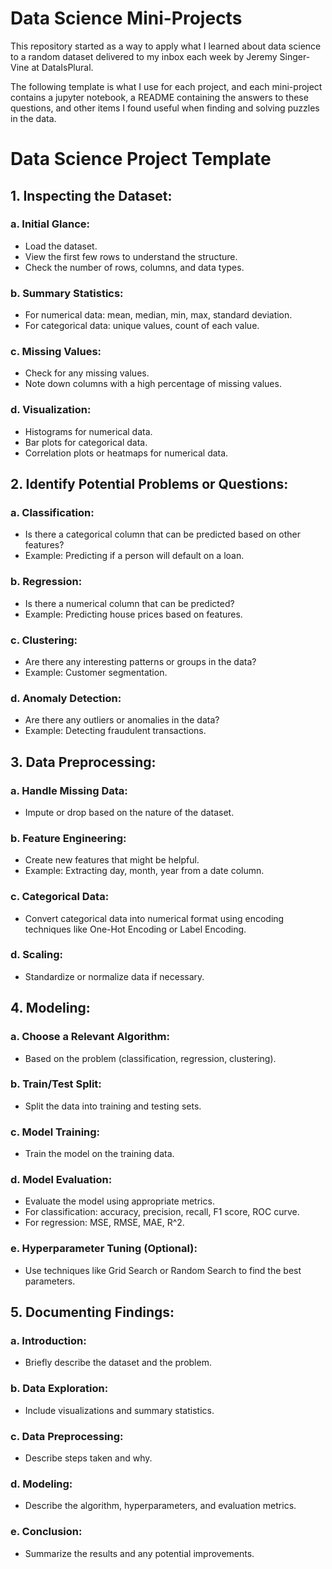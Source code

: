 # Data Science Mini-Projects
This repository started as a way to apply what I learned about data science to a random dataset delivered to my inbox each week by Jeremy Singer-Vine at DataIsPlural.

The following template is what I use for each project, and each mini-project contains a jupyter notebook, a README containing the answers to these questions, and other items I found useful when finding and solving puzzles in the data.

# Data Science Project Template

## 1. **Inspecting the Dataset**:

### a. Initial Glance:
- Load the dataset.
- View the first few rows to understand the structure.
- Check the number of rows, columns, and data types.

### b. Summary Statistics:
- For numerical data: mean, median, min, max, standard deviation.
- For categorical data: unique values, count of each value.

### c. Missing Values:
- Check for any missing values.
- Note down columns with a high percentage of missing values.

### d. Visualization:
- Histograms for numerical data.
- Bar plots for categorical data.
- Correlation plots or heatmaps for numerical data.

## 2. **Identify Potential Problems or Questions**:

### a. Classification:
- Is there a categorical column that can be predicted based on other features?
- Example: Predicting if a person will default on a loan.

### b. Regression:
- Is there a numerical column that can be predicted?
- Example: Predicting house prices based on features.

### c. Clustering:
- Are there any interesting patterns or groups in the data?
- Example: Customer segmentation.

### d. Anomaly Detection:
- Are there any outliers or anomalies in the data?
- Example: Detecting fraudulent transactions.

## 3. **Data Preprocessing**:

### a. Handle Missing Data:
- Impute or drop based on the nature of the dataset.

### b. Feature Engineering:
- Create new features that might be helpful.
- Example: Extracting day, month, year from a date column.

### c. Categorical Data:
- Convert categorical data into numerical format using encoding techniques like One-Hot Encoding or Label Encoding.

### d. Scaling:
- Standardize or normalize data if necessary.

## 4. **Modeling**:

### a. Choose a Relevant Algorithm:
- Based on the problem (classification, regression, clustering).

### b. Train/Test Split:
- Split the data into training and testing sets.

### c. Model Training:
- Train the model on the training data.

### d. Model Evaluation:
- Evaluate the model using appropriate metrics.
- For classification: accuracy, precision, recall, F1 score, ROC curve.
- For regression: MSE, RMSE, MAE, R^2.

### e. Hyperparameter Tuning (Optional):
- Use techniques like Grid Search or Random Search to find the best parameters.

## 5. **Documenting Findings**:

### a. Introduction:
- Briefly describe the dataset and the problem.

### b. Data Exploration:
- Include visualizations and summary statistics.

### c. Data Preprocessing:
- Describe steps taken and why.

### d. Modeling:
- Describe the algorithm, hyperparameters, and evaluation metrics.

### e. Conclusion:
- Summarize the results and any potential improvements.
